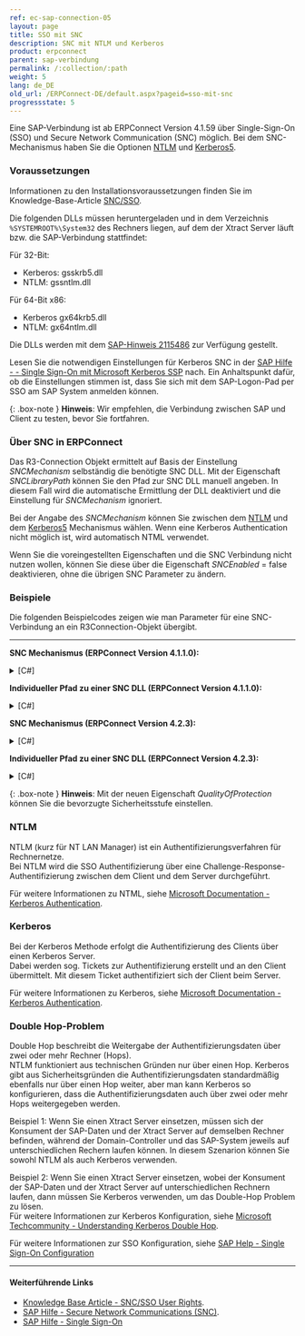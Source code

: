 ```yaml
---
ref: ec-sap-connection-05
layout: page
title: SSO mit SNC
description: SNC mit NTLM und Kerberos
product: erpconnect
parent: sap-verbindung
permalink: /:collection/:path
weight: 5
lang: de_DE
old_url: /ERPConnect-DE/default.aspx?pageid=sso-mit-snc
progressstate: 5
---
```


Eine SAP-Verbindung ist ab ERPConnect Version 4.1.59 über Single-Sign-On (SSO) und Secure Network Communication (SNC) möglich. 
Bei dem SNC-Mechanismus haben Sie die Optionen [NTLM](#ntlm) und [Kerberos5](#Kerberos). 

### Voraussetzungen

Informationen zu den Installationsvoraussetzungen finden Sie im Knowledge-Base-Article [SNC/SSO](https://kb.theobald-software.com/sap/authority-objects-sap-user-rights).

Die folgenden DLLs müssen heruntergeladen und in dem Verzeichnis `%SYSTEMROOT%\System32` des Rechners liegen, auf dem der Xtract Server läuft bzw. die SAP-Verbindung stattfindet: 

Für 32-Bit: 
 - Kerberos: gsskrb5.dll 
 - NTLM: gssntlm.dll
 
Für 64-Bit x86: 
 - Kerberos gx64krb5.dll 
 - NTLM: gx64ntlm.dll

Die DLLs werden mit dem [SAP-Hinweis 2115486](http://service.sap.com/sap/support/notes/2115486) zur Verfügung gestellt.

Lesen Sie die notwendigen Einstellungen für Kerberos SNC in der [SAP Hilfe - - Single Sign-On mit Microsoft Kerberos SSP](https://help.sap.com/viewer/e815bb97839a4d83be6c4fca48ee5777/7.5.9/DE-DE/440ebf6c9b2b0d1ae10000000a114a6b.html) nach. 
Ein Anhaltspunkt dafür, ob die Einstellungen stimmen ist, dass Sie sich mit dem SAP-Logon-Pad per SSO am SAP System anmelden können.

{: .box-note }
**Hinweis**: Wir empfehlen, die Verbindung zwischen SAP und Client zu testen, bevor Sie fortfahren.

### Über SNC in ERPConnect

Das R3-Connection Objekt ermittelt auf Basis der Einstellung *SNCMechanism* selbständig die benötigte SNC DLL. 
Mit der Eigenschaft *SNCLibraryPath* können Sie den Pfad zur SNC DLL manuell angeben. 
In diesem Fall wird die automatische Ermittlung der DLL deaktiviert und die Einstellung für *SNCMechanism* ignoriert. 

Bei der Angabe des *SNCMechanism* können Sie zwischen dem [NTLM](#ntlm) und dem [Kerberos5](#Kerberos) Mechanismus wählen. 
Wenn eine Kerberos Authentication nicht möglich ist, wird automatisch NTML verwendet.

Wenn Sie die voreingestellten Eigenschaften und die SNC Verbindung nicht nutzen wollen, können Sie diese über die Eigenschaft *SNCEnabled* = false deaktivieren, ohne die übrigen SNC Parameter zu ändern.

### Beispiele
Die folgenden Beispielcodes zeigen wie man Parameter für eine SNC-Verbindung an ein R3Connection-Objekt übergibt.

****

**SNC Mechanismus (ERPConnect Version 4.1.1.0):**

<details>
<summary>[C#]</summary>
{% highlight csharp %}
using (R3Connection con = new R3Connection()) 
{
	con.Host = "duncan";
	con.SystemNumber = 7;
	con.Client = "800";
	con.Language = "DE";
	con.SNCPartnerName = "p:SAPServiceNSP@THEOBALD";
	con.SNCMechanism = SNCMechanism.NTLM;
	con.SNCEnabled = true;
	con.Open();
	// do something with con
}
{% endhighlight %}
</details>

**Individueller Pfad zu einer SNC DLL (ERPConnect Version 4.1.1.0):**

<details>
<summary>[C#]</summary>
{% highlight csharp %}
using (R3Connection con = new R3Connection())
{
	con.Host = "duncan";
	con.SystemNumber = 7;
	con.Client = "800";
	con.Language = "DE";
	con.SNCPartnerName = "p:SAPServiceNSP@THEOBALD";
	con.SNCLibraryPath = @"C:\Windows\SysWOW64\sncgss32.dll";
	con.SNCEnabled = true;
	con.Open();
	// do something with con
}
{% endhighlight %}
</details>

**SNC Mechanismus (ERPConnect Version 4.2.3):**

<details>
<summary>[C#]</summary>
{% highlight csharp %}
using (R3Connection con = new R3Connection())
{
    con.Host = "duncan";
    con.SystemNumber = 7;
    con.Client = "800";
    con.Language = "DE";
    con.SNCSettings.Enabled = true;
    con.SNCSettings.PartnerName = "p:SAPServiceNSP@THEOBALD";
    con.SNCSettings.Mechanism = SNCMechanism.NTLM;
    con.SNCSettings.QualityOfProtection = SNCQualityOfProtection.Maximum;
    con.Open();
    // do something with con
}
{% endhighlight %}
</details>

**Individueller Pfad zu einer SNC DLL (ERPConnect Version 4.2.3):**

<details>
<summary>[C#]</summary>
{% highlight csharp %}
using (R3Connection con = new R3Connection())
{
    con.Host = "duncan";
    con.SystemNumber = 7;
    con.Client = "800";
    con.Language = "DE";
    con.SNCSettings.Enabled = true;
    con.SNCSettings.PartnerName = "p:SAPServiceNSP@THEOBALD";
    con.SNCSettings.LibraryPath = @"C:\Windows\SysWOW64\sncgss32.dll";
    con.SNCSettings.QualityOfProtection = SNCQualityOfProtection.Maximum;
    con.Open();
    // do something with con
}
{% endhighlight %}
</details>

{: .box-note }
**Hinweis**: Mit der neuen Eigenschaft *QualityOfProtection* können Sie die bevorzugte Sicherheitsstufe einstellen. 

### NTLM

NTLM (kurz für NT LAN Manager) ist ein Authentifizierungsverfahren für Rechnernetze. <br>
Bei NTLM wird die SSO Authentifizierung über eine Challenge-Response-Authentifizierung zwischen dem Client und dem Server durchgeführt. 

Für weitere Informationen zu NTML, siehe [Microsoft Documentation - Kerberos Authentication](https://docs.microsoft.com/en-us/windows-server/security/kerberos/kerberos-authentication-overview).

### Kerberos

Bei der Kerberos Methode erfolgt die Authentifizierung des Clients über einen Kerberos Server. <br>
Dabei werden sog. Tickets zur Authentifizierung erstellt und an den Client übermittelt. 
Mit diesem Ticket authentifiziert sich der Client beim Server.

Für weitere Informationen zu Kerberos, siehe [Microsoft Documentation - Kerberos Authentication](https://docs.microsoft.com/en-us/windows-server/security/kerberos/kerberos-authentication-overview).

### Double Hop-Problem

Double Hop beschreibt die Weitergabe der Authentifizierungsdaten über zwei oder mehr Rechner (Hops).<br>
NTLM funktioniert aus technischen Gründen nur über einen Hop. 
Kerberos gibt aus Sicherheitsgründen die Authentifizierungsdaten standardmäßig ebenfalls nur über einen Hop weiter, aber man kann Kerberos so konfigurieren, dass die Authentifizierungsdaten auch über zwei oder mehr Hops weitergegeben werden.

Beispiel 1: Wenn Sie einen Xtract Server einsetzen, müssen sich der Konsument der SAP-Daten und der Xtract Server auf demselben Rechner befinden, 
während der Domain-Controller und das SAP-System jeweils auf unterschiedlichen Rechern laufen können. 
In diesem Szenarion können Sie sowohl NTLM als auch Kerberos verwenden.

Beispiel 2: Wenn Sie einen Xtract Server einsetzen, wobei der Konsument der SAP-Daten und der Xtract Server auf unterschiedlichen Rechnern laufen, dann müssen Sie Kerberos verwenden, um das Double-Hop Problem zu lösen. <br>
Für weitere Informationen zur Kerberos Konfiguration, siehe [Microsoft Techcommunity - Understanding Kerberos Double Hop](https://techcommunity.microsoft.com/t5/ask-the-directory-services-team/understanding-kerberos-double-hop/ba-p/395463).

Für weitere Informationen zur SSO Konfiguration, siehe [SAP Help - Single Sign-On Configuration](https://help.sap.com/doc/saphelp_nw75/7.5.5/en-US/48/ca0fe42fbb5c97e10000000a42189d/content.htm?no_cache=true)

****
#### Weiterführende Links
- [Knowledge Base Article - SNC/SSO User Rights](https://kb.theobald-software.com/sap/authority-objects-sap-user-rights).
- [SAP Hilfe - Secure Network Communications (SNC)](https://help.sap.com/viewer/6f3e0bea6c4b101484fcf5305b4d624b/7.01.22/de-DE/e656f466e99a11d1a5b00000e835363f.html).
- [SAP Hilfe - Single Sign-On](https://help.sap.com/viewer/e815bb97839a4d83be6c4fca48ee5777/7.5.9/de-DE/89d115110d444d85a94dff7ffd0e2b7f.html)
